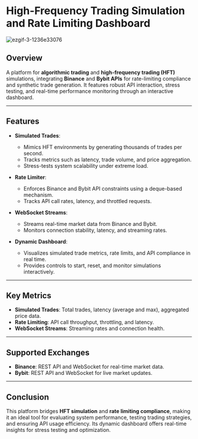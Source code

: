 # High-Frequency Trading Simulation and Rate Limiting Dashboard
![ezgif-3-1236e33076](https://github.com/user-attachments/assets/f8ccf4e7-55cf-4891-9db7-adc9c96e1bff)

## Overview  
A platform for **algorithmic trading** and **high-frequency trading (HFT)** simulations, integrating **Binance** and **Bybit APIs** for rate-limiting compliance and synthetic trade generation. It features robust API interaction, stress testing, and real-time performance monitoring through an interactive dashboard.

---

## Features  
- **Simulated Trades**:  
  - Mimics HFT environments by generating thousands of trades per second.  
  - Tracks metrics such as latency, trade volume, and price aggregation.  
  - Stress-tests system scalability under extreme load.  

- **Rate Limiter**:  
  - Enforces Binance and Bybit API constraints using a deque-based mechanism.  
  - Tracks API call rates, latency, and throttled requests.  

- **WebSocket Streams**:  
  - Streams real-time market data from Binance and Bybit.  
  - Monitors connection stability, latency, and streaming rates.  

- **Dynamic Dashboard**:  
  - Visualizes simulated trade metrics, rate limits, and API compliance in real time.  
  - Provides controls to start, reset, and monitor simulations interactively.

---

## Key Metrics  
- **Simulated Trades**: Total trades, latency (average and max), aggregated price data.  
- **Rate Limiting**: API call throughput, throttling, and latency.  
- **WebSocket Streams**: Streaming rates and connection health.  

---

## Supported Exchanges  
- **Binance**: REST API and WebSocket for real-time market data.  
- **Bybit**: REST API and WebSocket for live market updates.

---

## Conclusion  
This platform bridges **HFT simulation** and **rate limiting compliance**, making it an ideal tool for evaluating system performance, testing trading strategies, and ensuring API usage efficiency. Its dynamic dashboard offers real-time insights for stress testing and optimization.
